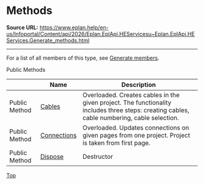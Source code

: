 # Methods

**Source URL:** https://www.eplan.help/en-us/Infoportal/Content/api/2026/Eplan.EplApi.HEServicesu~Eplan.EplApi.HEServices.Generate_methods.html

---

For a list of all members of this type, see [Generate members](Eplan.EplApi.HEServicesu~Eplan.EplApi.HEServices.Generate_members.html).

Public Methods

|  | Name | Description |
| --- | --- | --- |
| Public Method | [Cables](Eplan.EplApi.HEServicesu~Eplan.EplApi.HEServices.Generate~Cables.html) | Overloaded. Creates cables in the given project. The functionality includes three steps: creating cables, cable numbering, cable selection. |
| Public Method | [Connections](Eplan.EplApi.HEServicesu~Eplan.EplApi.HEServices.Generate~Connections.html) | Overloaded. Updates connections on given pages from one project. Project is taken from first page. |
| Public Method | [Dispose](Eplan.EplApi.HEServicesu~Eplan.EplApi.HEServices.Generate~Dispose().html) | Destructor |

[Top](#top)
